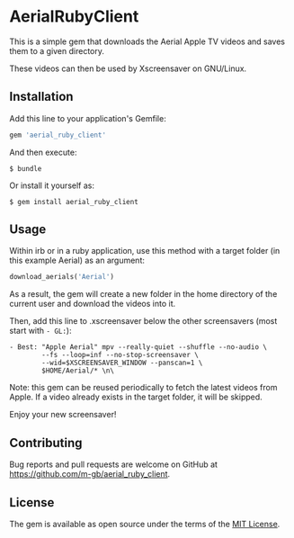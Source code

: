 # AerialRubyClient

This is a simple gem that downloads the Aerial Apple TV videos and saves them to a given directory.

These videos can then be used by Xscreensaver on GNU/Linux.

## Installation

Add this line to your application's Gemfile:

```ruby
gem 'aerial_ruby_client'
```

And then execute:

    $ bundle

Or install it yourself as:

    $ gem install aerial_ruby_client

## Usage

Within irb or in a ruby application, use this method with a target folder (in this example Aerial) as an argument:
```ruby
download_aerials('Aerial')
```
As a result, the gem will create a new folder in the home directory of the current user and download the videos into it.

Then, add this line to .xscreensaver below the other screensavers (most start with `- GL:`):
```
- Best: "Apple Aerial" mpv --really-quiet --shuffle --no-audio \
        --fs --loop=inf --no-stop-screensaver \
        --wid=$XSCREENSAVER_WINDOW --panscan=1 \
        $HOME/Aerial/* \n\
```

Note: this gem can be reused periodically to fetch the latest videos from Apple. 
If a video already exists in the target folder, it will be skipped.

Enjoy your new screensaver!

## Contributing

Bug reports and pull requests are welcome on GitHub at https://github.com/m-gb/aerial_ruby_client.

## License

The gem is available as open source under the terms of the [MIT License](https://opensource.org/licenses/MIT).
